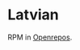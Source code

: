 Latvian
=======

RPM in <a href="https://openrepos.net/content/tmi/latvian-keyboard-arrows">Openrepos</a>.
